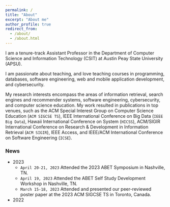 ```yaml
---
permalink: /
title: "About"
excerpt: "About me"
author_profile: true
redirect_from: 
  - /about/
  - /about.html
---
```

I am a tenure-track Assistant Professor in the <a style="text-decoration:none" href="https://www.apsu.edu/csci/">Department of Computer Science and Information Technology (CSIT)</a> at <a style="text-decoration:none" href="https://www.apsu.edu/index.php">Austin Peay State University (APSU)</a>. 

I am passionate about teaching, and love teaching courses in programming, databases, software engineering, web and mobile application development, and  cybersecurity.

My research interests encompass the areas of information retrieval, search engines and recommender systems, software engineering, cybersecurity, and computer science education. My work resulted in publications in top venues, such as the ACM Special Interest Group on Computer Science Education (<a style="text-decoration:none" href="https://www.sigcse.org/events/symposia/index.html">`ACM SIGCSE TS`</a>), IEEE International Conference on Big Data (`IEEE Big Data`), Hawaii International Conference on System (`HICSS`), ACM/SIGIR International Conference on Research & Development in Information Retrieval (`ACM SIGIR`), IEEE Access, and IEEE/ACM International Conference on Software Engineering (`ICSE`). 

### News

  * 2023 
      * `April 20-21, 2023` Attended the 2023 ABET Symposium in Nashville, TN.
      * `April 19, 2023` Attended the ABET Self Study Development Workshop in Nashville, TN.  
      * `March 15-18, 2023` Attended and presented our peer-reviewed poster paper at the 2023 ACM SIGCSE TS in Toronto, Canada.
  * 2022
    
